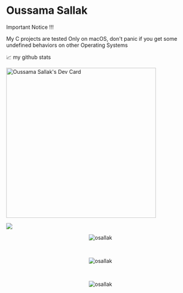 # Oussama Sallak
Important Notice !!!

   My C projects are tested Only on macOS, don't panic if you get some undefined behaviors on other Operating Systems

📈 my github stats

<a href="https://app.daily.dev/uss4ma"><img src="https://api.daily.dev/devcards/ccbac9536dff499ebf34aab70fe0477f.png?r=w92" width="400" alt="Oussama Sallak's Dev Card"/></a>

<img src="https://github-readme-stats.vercel.app/api?username=osallak&count_private=true&show_icons=true&theme=vue-dark"/>
  <p align="center"> <img src="https://komarev.com/ghpvc/?username=osallak&label=Profile%20views&color=0e75b6&style=flat" alt="osallak" /> </p><br/>
  <p align="center"> <a ><img src="https://github-profile-trophy.vercel.app/?username=osallak" alt="osallak" /></a> </p><br/>
  <p align="center"> <img src="https://github-readme-stats.vercel.app/api/top-langs/?username=osallak&layout=compact&theme=radical" alt="osallak" /> </p><br/>
